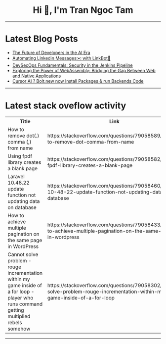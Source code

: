 <h1 align="center">Hi 👋, I'm Tran Ngoc Tam</h1>

---

# Latest Blog Posts 
<!-- BLOG-POST-LIST:START -->
- [The Future of Developers in the AI Era](https://dev.to/theainews/the-future-of-developers-in-the-ai-era-4kjl)
- [Automating Linkedℹ️n Messages✉️ with LinkBot🤖](https://dev.to/manas15coder/automating-linkedn-messages-with-linkbot-4ff4)
- [DevSecOps Fundamentals: Security in the Jenkins Pipeline](https://dev.to/soumya14041987/devsecops-fundamentals-security-in-the-jenkins-pipeline-20n)
- [Exploring the Power of WebAssembly: Bridging the Gap Between Web and Native Applications](https://dev.to/deed/exploring-the-power-of-webassembly-bridging-the-gap-between-web-and-native-applications-2kfn)
- [Cursor AI ? Bolt.new now Install Packages &amp; run Backends Code](https://dev.to/dev007777/cursor-ai-boltnew-now-install-packages-run-backends-code-34cn)
<!-- BLOG-POST-LIST:END -->

---

# Latest stack oveflow activity
<table>
  <tr><th>Title</th><th>Link</th></tr>
  <!-- STACKOVERFLOW:START --><tr><td>How to remove dot&lpar;.&rpar; comma &lpar;,&rpar; from name</td><td>https://stackoverflow.com/questions/79058589/how-to-remove-dot-comma-from-name</td></tr><tr><td>Using fpdf library creates a blank page</td><td>https://stackoverflow.com/questions/79058582/using-fpdf-library-creates-a-blank-page</td></tr><tr><td>Laravel 10.48.22 update function not updating data on database</td><td>https://stackoverflow.com/questions/79058460/laravel-10-48-22-update-function-not-updating-data-on-database</td></tr><tr><td>How to achieve multiple pagination on the same page in WordPress</td><td>https://stackoverflow.com/questions/79058433/how-to-achieve-multiple-pagination-on-the-same-page-in-wordpress</td></tr><tr><td>Cannot solve problem - rouge incrementation within my game inside of a for loop - player who runs command getting multiplied rebels somehow</td><td>https://stackoverflow.com/questions/79058302/cannot-solve-problem-rouge-incrementation-within-my-game-inside-of-a-for-loop</td></tr><!-- STACKOVERFLOW:END -->
</table>

---


